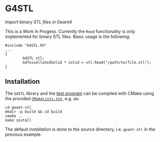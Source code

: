 # G4STL
_Import binary STL files in Geant4_


This is a Work In Progess. Currently the `Read` functionality is only
implemented for binary STL files. Basic usage is the following:
```
#include "G4STL.hh"
...
{
        G4STL stl;
        G4TessellatedSolid * solid = stl.Read("/path/to/file.stl");
}
```

## Installation

The `G4STL` library and the [test program](test/read.cc) can be compiled with
CMake using the provided [`CMakeLists.txt`](CMakeLists.txt), e.g. as:

```
cd geant-stl
mkdir -p build && cd build
cmake ..
make install
```

The default installation is done to the source directory, i.e. `geant-stl` in
the previous example.

